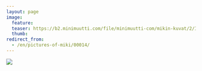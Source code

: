 ```yaml
---
layout: page
image:
  feature:
  teaser: https://b2.minimuutti.com/file/minimuutti-com/mikin-kuvat/2/IMG20836-245px.jpg
  thumb:
redirect_from:
  - /en/pictures-of-miki/00014/
---
```


![](https://b2.minimuutti.com/file/minimuutti-com/mikin-kuvat/2/IMG20836-800px.jpg)
